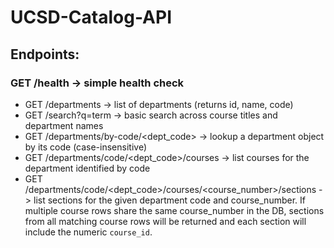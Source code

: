 # UCSD-Catalog-API


## Endpoints:
 ### GET /health -> simple health check
 - GET /departments -> list of departments (returns id, name, code)
 - GET /search?q=term -> basic search across course titles and department names
 - GET /departments/by-code/<dept_code> -> lookup a department object by its code (case-insensitive)
 - GET /departments/code/<dept_code>/courses -> list courses for the department identified by code
 - GET /departments/code/<dept_code>/courses/<course_number>/sections -> list sections for the given department code
	 and course_number. If multiple course rows share the same course_number in the DB, sections from all
	 matching course rows will be returned and each section will include the numeric `course_id`.